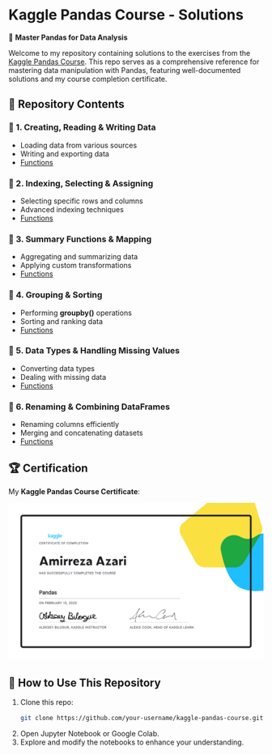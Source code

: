 # Kaggle Pandas Course - Solutions

🚀 **Master Pandas for Data Analysis**

Welcome to my repository containing solutions to the exercises from the [Kaggle Pandas Course](https://www.kaggle.com/learn/pandas). This repo serves as a comprehensive reference for mastering data manipulation with Pandas, featuring well-documented solutions and my course completion certificate.

## 📌 Repository Contents

### 📖 1. Creating, Reading & Writing Data
- Loading data from various sources
- Writing and exporting data
- [Functions](https://github.com/Amirreza81/Kaggle-Pandas-Solved-Exercises/blob/main/1.%20Creating%2C%20Reading%20and%20Writing/readme.md)

### 📖 2. Indexing, Selecting & Assigning
- Selecting specific rows and columns
- Advanced indexing techniques
- [Functions](https://github.com/Amirreza81/Kaggle-Pandas-Solved-Exercises/blob/main/2.%20Indexing%2C%20Selecting%20%26%20Assigning/readme.md)

### 📖 3. Summary Functions & Mapping
- Aggregating and summarizing data
- Applying custom transformations
- [Functions](https://github.com/Amirreza81/Kaggle-Pandas-Solved-Exercises/blob/main/3.%20Summary%20Functions%20and%20Maps/readme.md)

### 📖 4. Grouping & Sorting
- Performing **groupby()** operations
- Sorting and ranking data
- [Functions](https://github.com/Amirreza81/Kaggle-Pandas-Solved-Exercises/blob/main/4.%20Grouping%20and%20Sorting/readme.md)

### 📖 5. Data Types & Handling Missing Values
- Converting data types
- Dealing with missing data
- [Functions](https://github.com/Amirreza81/Kaggle-Pandas-Solved-Exercises/blob/main/5.%20Data%20Types%20and%20Missing%20Values/readme.md)

### 📖 6. Renaming & Combining DataFrames
- Renaming columns efficiently
- Merging and concatenating datasets
- [Functions](https://github.com/Amirreza81/Kaggle-Pandas-Solved-Exercises/blob/main/6.%20Renaming%20and%20Combining/readme.md)

## 🏆 Certification
My **Kaggle Pandas Course Certificate**:

![Certificate](Certificate.png)

## 🚀 How to Use This Repository

1. Clone this repo:
   ```sh
   git clone https://github.com/your-username/kaggle-pandas-course.git
   ```
2. Open Jupyter Notebook or Google Colab.
3. Explore and modify the notebooks to enhance your understanding.


